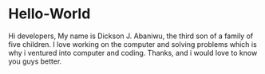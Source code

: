 # Hello-World

Hi developers,
My name is Dickson J. Abaniwu, the third son of a family of five children. I love working on the computer and solving problems which is why i ventured into computer and coding.
Thanks, and i would love to know you guys better.
